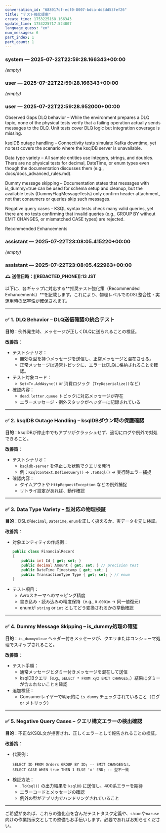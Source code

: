 ```yaml
---
conversation_id: "688017cf-ecf0-8007-bdca-dd3dd53fef26"
title: "テスト強化提案"
create_time: 1753225168.166343
update_time: 1753225717.524007
language_guess: "en"
num_messages: 6
part_index: 1
part_count: 1
---
```


### system — 2025-07-22T22:59:28.166343+00:00

_(empty)_

### user — 2025-07-22T22:59:28.166343+00:00

_(empty)_

### user — 2025-07-22T22:59:28.952000+00:00

Observed Gaps
DLQ behavior – While the environment prepares a DLQ topic, none of the physical tests verify that a failing operation actually sends messages to the DLQ. Unit tests cover DLQ logic but integration coverage is missing.

ksqlDB outage handling – Connectivity tests simulate Kafka downtime, yet no test covers the scenario where the ksqlDB server is unavailable.

Data type variety – All sample entities use integers, strings, and doubles. There are no physical tests for decimal, DateTime, or enum types even though the documentation discusses them (e.g., docs/docs_advanced_rules.md).

Dummy message skipping – Documentation states that messages with is_dummy=true can be used for schema setup and cleanup, but the available tests (DummyFlagMessageTests) only confirm header attachment, not that consumers or queries skip such messages.

Negative query cases – KSQL syntax tests check many valid queries, yet there are no tests confirming that invalid queries (e.g., GROUP BY without EMIT CHANGES, or mismatched CASE types) are rejected.

Recommended Enhancements

### assistant — 2025-07-22T23:08:05.415220+00:00

_(empty)_

### assistant — 2025-07-22T23:08:05.422963+00:00

🕰️ **送信日時：[[REDACTED_PHONE]]:13 JST**

以下に、各ギャップに対応する**推奨テスト強化策（Recommended Enhancements）**を記載します。これにより、物理レベルでのDSL整合性・実運用時の堅牢性が確保されます。

---

### ✅ **1. DLQ Behavior – DLQ送信確認の統合テスト**

**目的**：例外発生時、メッセージが正しくDLQに送られることの検証。

**改善策**：

- テストシナリオ：
  - 無効な型を持つメッセージを送信し、正常メッセージと混在させる。
  - 正常メッセージは通常トピックに、エラーはDLQに格納されることを確認。
- テスト対象コード：
  - `Set<T>.AddAsync()` or 消費ロジック（`TryDeserialize()`など）
- 確認内容：
  - `dead.letter.queue` トピックに対応メッセージが存在
  - エラーメッセージ・例外スタックがヘッダーに記録されている

---

### ✅ **2. ksqlDB Outage Handling – ksqlDBダウン時の保護確認**

**目的**：ksqlDBが停止中でもアプリがクラッシュせず、適切にログや例外で対処できること。

**改善策**：

- テストシナリオ：
  - `ksqldb-server` を停止した状態でクエリを発行
  - 例：`KsqlContext.DefineQuery()` → `.ToKsql()` → 実行時エラー捕捉
- 確認内容：
  - タイムアウトや `HttpRequestException` などの例外捕捉
  - リトライ設定があれば、動作確認

---

### ✅ **3. Data Type Variety – 型対応の物理検証**

**目的**：DSLが`decimal`, `DateTime`, `enum`を正しく扱えるか、実データを元に検証。

**改善策**：

- 対象エンティティの作成例：
  ```csharp
  public class FinancialRecord
  {
      public int Id { get; set; }
      public decimal Amount { get; set; } // precision test
      public DateTime Timestamp { get; set; }
      public TransactionType Type { get; set; } // enum
  }
  ```
- テスト項目：
  - Avroスキーマへのマッピング精度
  - 書き込み・読み込みの精度保持（e.g., `0.0001m` → 同一値復元）
  - enumが `string` or `int` としてどう変換されるかの挙動確認

---

### ✅ **4. Dummy Message Skipping – is_dummy処理の確認**

**目的**：`is_dummy=true` ヘッダー付きメッセージが、クエリまたはコンシューマ処理でスキップされること。

**改善策**：

- テスト手順：
  - 通常メッセージとダミー付きメッセージを混在して送信
  - ksqlDBクエリ（e.g., `SELECT * FROM xyz EMIT CHANGES;`）結果にダミーが含まれないことを確認
- 追加検証：
  - Consumerレイヤーで明示的に `is_dummy` チェックされていること（ログ or メトリック）

---

### ✅ **5. Negative Query Cases – クエリ構文エラーの検出確認**

**目的**：不正なKSQL文が拒否され、正しくエラーとして報告されることの検証。

**改善策**：

- 代表例：
  ```ksql
  SELECT ID FROM Orders GROUP BY ID; -- EMIT CHANGESなし
  SELECT CASE WHEN true THEN 1 ELSE 'x' END; -- 型不一致
  ```
- 検証方法：
  - `.ToKsql()` の出力結果を `ksqlDB` に送信し、400系エラーを期待
  - エラーコードとメッセージの確認
  - 例外の型がアプリ内でハンドリングされていること

---

ご希望があれば、これらの強化点を含んだテストタスク定義や、`shion`や`naruse`向けの作業指示文としての整備もお手伝いします。必要であればお知らせください。
